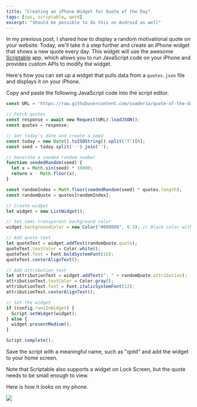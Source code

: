 ```yaml
---
title: "Creating an iPhone Widget for Quote of the Day"
tags: [ios, scriptable, qotd]
excerpt: "Should be possible to do this on Android as well"
---
```


In my previous post, I shared how to display a random motivational quote on your website.
Today, we'll take it a step further and create an iPhone widget that shows a new quote every day.
This widget will use the awesome [Scriptable](https://scriptable.app/) app,
which allows you to run JavaScript code on your iPhone and provides custom APIs to modify the widget.

Here's how you can set up a widget that pulls data from a `quotes.json` file and displays it on your iPhone.


Copy and paste the following JavaScript code into the script editor.

```javascript
const URL = 'https://raw.githubusercontent.com/svaderia/quote-of-the-day/main/quotes.json';

// Fetch quotes
const response = await new Request(URL).loadJSON();
const quotes = response;

// Get today's date and create a seed
const today = new Date().toISOString().split('T')[0];
const seed = today.split('-').join('');

// Generate a seeded random number
function seededRandom(seed) {
  let x = Math.sin(seed) * 10000;
  return x - Math.floor(x);
}

const randomIndex = Math.floor(seededRandom(seed) * quotes.length);
const randomQuote = quotes[randomIndex];

// Create widget
let widget = new ListWidget();

// Set semi-transparent background color
widget.backgroundColor = new Color("#000000", 0.3); // Black color with 50% opacity

// Add quote text
let quoteText = widget.addText(randomQuote.quote);
quoteText.textColor = Color.white();
quoteText.font = Font.boldSystemFont(16);
quoteText.centerAlignText();

// Add attribution text
let attributionText = widget.addText("- " + randomQuote.attribution);
attributionText.textColor = Color.gray();
attributionText.font = Font.italicSystemFont(12);
attributionText.centerAlignText();

// Set the widget
if (config.runsInWidget) {
  Script.setWidget(widget);
} else {
  widget.presentMedium();
}

Script.complete();
```

Save the script with a meaningful name, such as "qotd" and add the widget to your home screen.

Note that Scriptable also supports a widget on Lock Screen, but the quote needs to be small enough to view.

Here is how it looks on my phone.

![](assets/images/qotd1.PNG)

